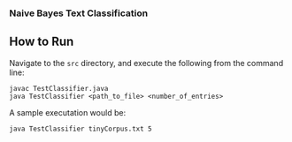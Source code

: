 ### Naive Bayes Text Classification

## How to Run
Navigate to the `src` directory, and execute the following from the command line:

```
javac TestClassifier.java
java TestClassifier <path_to_file> <number_of_entries>
```

A sample executation would be:

```
java TestClassifier tinyCorpus.txt 5
```
